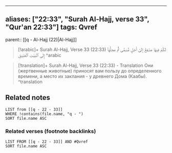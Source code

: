 
---
aliases: ["22:33", "Surah Al-Hajj, verse 33", "Qur'an 22:33"]
tags: Qvref
---

parent:: [[q - Al-Hajj (22)|Al-Hajj]]

> [!arabic]+ Surah Al-Hajj, Verse 33 (22:33)
> <span class="quran-arabic">لَكُمْ فِيهَا مَنَـٰفِعُ إِلَىٰٓ أَجَلٍ مُّسَمًّى ثُمَّ مَحِلُّهَآ إِلَى ٱلْبَيْتِ ٱلْعَتِيقِ</span>
^arabic

> [!translation]+ Surah Al-Hajj, Verse 33 (22:33) - Translation
> Они (жертвенные животные) приносят вам пользу до определенного времени, а место их заклания - у древнего Дома (Каабы).
^translation



## Related notes
```dataview
LIST from [[q - 22 - 33]]
WHERE !contains(file.name, "q - ")
SORT file.name ASC
```

### Related verses (footnote backlinks)
```dataview
LIST FROM [[q - 22 - 33]] AND #Qvref
SORT file.name ASC
```

